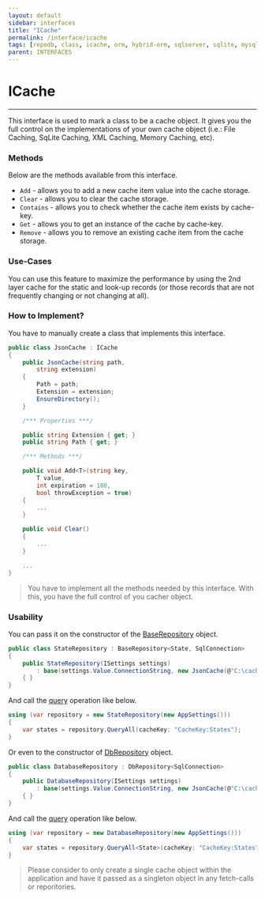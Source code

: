 ```yaml
---
layout: default
sidebar: interfaces
title: "ICache"
permalink: /interface/icache
tags: [repodb, class, icache, orm, hybrid-orm, sqlserver, sqlite, mysql, postgresql]
parent: INTERFACES
---
```


# ICache

---

This interface is used to mark a class to be a cache object. It gives you the full control on the implementations of your own cache object (i.e.: File Caching, SqLite Caching, XML Caching, Memory Caching, etc).

### Methods

Below are the methods available from this interface.

- `Add` - allows you to add a new cache item value into the cache storage.
- `Clear` - allows you to clear the cache storage.
- `Contains` - allows you to check whether the cache item exists by cache-key.
- `Get` - allows you to get an instance of the cache by cache-key.
- `Remove` - allows you to remove an existing cache item from the cache storage.

### Use-Cases

You can use this feature to maximize the performance by using the 2nd layer cache for the static and look-up records (or those records that are not frequently changing or not changing at all).

### How to Implement?

You have to manually create a class that implements this interface.

```csharp
public class JsonCache : ICache
{
    public JsonCache(string path,
        string extension)
    {
        Path = path;
        Extension = extension;
        EnsureDirectory();
    }

    /*** Properties ***/

    public string Extension { get; }
    public string Path { get; }

    /*** Methods ***/

    public void Add<T>(string key,
        T value,
        int expiration = 180,
        bool throwException = true)
    {
        ...
    }

    public void Clear()
    {
        ...
    }

    ...
}
```

> You have to implement all the methods needed by this interface. With this, you have the full control of you cacher object.

### Usability

You can pass it on the constructor of the [BaseRepository](/class/baserepository) object.

```csharp
public class StateRepository : BaseRepository<State, SqlConnection>
{
    public StateRepository(ISettings settings)
        : base(settings.Value.ConnectionString, new JsonCache(@"C:\cache", "jsoncache"))
    { }
}
```

And call the [query](/operation/query) operation like below.

```csharp
using (var repository = new StateRepository(new AppSettings()))
{
    var states = repository.QueryAll(cacheKey: "CacheKey:States");
}
```

Or even to the constructor of [DbRepository](/class/dbrepository) object.

```csharp
public class DatabaseRepository : DbRepository<SqlConnection>
{
    public DatabaseRepository(ISettings settings)
        : base(settings.Value.ConnectionString, new JsonCache(@"C:\cache", "jsoncache"))
    { }
}
```

And call the [query](/operation/query) operation like below.

```csharp
using (var repository = new DatabaseRepository(new AppSettings()))
{
    var states = repository.QueryAll<State>(cacheKey: "CacheKey:States");
}
```

> Please consider to only create a single cache object within the application and have it passed as a singleton object in any fetch-calls or reporitories.
